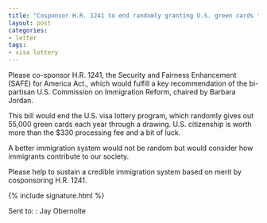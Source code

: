 ```yaml
---
title: "Cosponsor H.R. 1241 to end randomly granting U.S. green cards through a lottery"
layout: post
categories:
- letter
tags:
- visa lottery
---
```


Please co-sponsor H.R. 1241, the Security and Fairness Enhancement (SAFE) for America Act., which would fulfill a key recommendation of the bi-partisan U.S. Commission on Immigration Reform, chaired by Barbara Jordan.

This bill would end the U.S. visa lottery program, which randomly gives out 55,000 green cards each year through a drawing. U.S. citizenship is worth more than the $330 processing fee and a bit of luck.

A better immigration system would not be random but would consider how immigrants contribute to our society.

Please help to sustain a credible immigration system based on merit by cosponsoring H.R. 1241.

{% include signature.html %}

Sent to:
: Jay Obernolte
